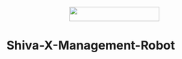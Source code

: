 <p align="center"><a href="https://dashboard.heroku.com/new?template=https://github.com/ashui501/Shiva-X-Management-Robot"> <img 
src="https://img.shields.io/badge/Deploy%20To%20Heroku-red?style=flat&logo=heroku" width="210" height="34.45" /></a></p>
                                                                                                                 
# Shiva-X-Management-Robot
